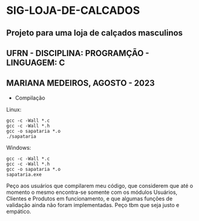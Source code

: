 # SIG-LOJA-DE-CALCADOS

## Projeto para uma loja de calçados masculinos
## UFRN - DISCIPLINA: PROGRAMÇÃO - LINGUAGEM: C
## MARIANA MEDEIROS, AGOSTO - 2023

- Compilação

Linux:

    gcc -c -Wall *.c
    gcc -c -Wall *.h
    gcc -o sapataria *.o
    ./sapataria

Windows:

    gcc -c -Wall *.c
    gcc -c -Wall *.h
    gcc -o sapataria *.o
    sapataria.exe

Peço aos usuários que compilarem meu código, que considerem que até o momento
o mesmo encontra-se somente com os módulos Usuários, Clientes e Produtos em funcionamento,
e que algumas funções de validação ainda não foram implementadas.
Peço tbm que seja justo e empático.


